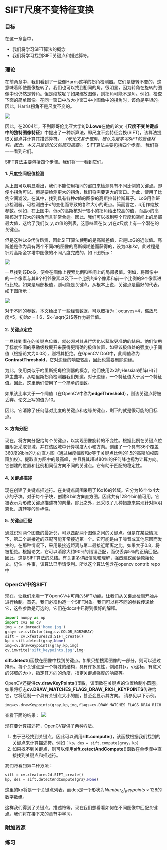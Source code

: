 # SIFT尺度不变特征变换


 
  

### 目标

在这一章当中，
- 我们将学习SIFT算法的概念 
- 我们将学习找到SIFT关键点和描述算符。

### 理论

在前两章中，我们看到了一些像Harris这样的拐角检测器。它们是旋转不变的，这意味着即使图像旋转了，我们也可以找到相同的角。很明显，因为转角在旋转的图像中也仍然是转角。但是缩放呢？如果缩放图像，则拐角可能不是角。例如，检查下面的简单图像。在同一窗口中放大小窗口中小图像中的拐角时，该角是平坦的。因此，Harris拐角不是尺度不变的。

![](http://qiniu.aihubs.net/sift_scale_invariant.jpg)

因此，在2004年，不列颠哥伦比亚大学的**D.Lowe**在他的论文《**尺度不变关键点中的独特图像特征**》中提出了一种新算法，即尺度不变特征变换(SIFT)，该算法提取关键点并计算其描述算符。 *（改论文易于理解，被认为是学习SIFT的最佳材料。因此，本文只是该论文的简短摘要）*。 SIFT算法主要包括四个步骤。 我们将一一看到它们。

SIFT算法主要包括四个步骤。我们将一一看到它们。
 
#### 1. 尺度空间极值检测

从上图可以明显看出，我们不能使用相同的窗口来检测具有不同比例的关键点。即便小拐角可以。但是要检测更大的拐角，我们将需要更大的窗口。为此，使用了比例空间滤波。在其中，找到具有各种$σ$值的图像的高斯拉普拉斯算子。LoG用作斑点检测器，可检测由于$σ$的变化而导致的各种大小的斑点。简而言之，$σ$用作缩放参数。例如，在上图中，低$σ$的高斯核对于较小的拐角给出较高的值，而高$σ$的高斯核对于较大的拐角而言非常合适。因此，我们可以找到整个尺度和空间上的局部最大值，这给了我们$(x,y,σ)$值的列表，这意味着在$(x,y)$在$σ$尺度上有一个潜在的关键点。

但是这种LoG代价昂贵，因此SIFT算法使用的是高斯差值，它是LoG的近似值。高斯差是作为具有两个不同$σ$的图像的高斯模糊差而获得的，设为$σ$和$kσ$。此过程是针对高斯金字塔中图像的不同八度完成的。如下图所示：

![](http://qiniu.aihubs.net/sift_dog.jpg)

一旦找到该DoG，便会在图像上搜索比例和空间上的局部极值。例如，将图像中的一个像素与其8个相邻像素以及下一个比例的9个像素和前一个比例的9个像素进行比较。如果是局部极值，则可能是关键点。从根本上说，关键点是最好的代表。如下图所示：

![](http://qiniu.aihubs.net/sift_local_extrema.jpg)

对于不同的参数，本文给出了一些经验数据，可以概括为：octaves=4，缩放尺度=5，初始$σ=1.6$，$k=\sqrt{2}$等作为最佳值。

#### 2. 关键点定位

一旦找到潜在的关键点位置，就必须对其进行优化以获取更准确的结果。他们使用了标度空间的泰勒级数展开来获得更精确的极值位置，如果该极值处的强度小于阈值（根据论文为0.03），则将其拒绝。在OpenCV DoG中，此阈值称为**ContrastThreshold**，它对边缘的响应较高，因此也需要删除边缘。

为此，使用类似于哈里斯拐角检测器的概念。他们使用2x2的Hessian矩阵(H)计算主曲率。从哈里斯拐角检测器我们知道，对于边缘，一个特征值大于另一个特征值。因此，这里他们使用了一个简单的函数。

如果该比率大于一个阈值（在OpenCV中称为**edgeThreshold**），则该关键点将被丢弃。论文上写的值为10。

因此，它消除了任何低对比度的关键点和边缘关键点，剩下的就是很可能的目标点。

#### 3. 方向分配

现在，将方向分配给每个关键点，以实现图像旋转的不变性。根据比例在关键点位置附近采取邻域，并在该区域中计算梯度大小和方向。创建了一个具有36个覆盖360度的bin的方向直方图（通过梯度幅度和$σ$等于关键点比例的1.5的高斯加权圆窗加权）。提取直方图中的最高峰，并且将其超过80％的任何峰也视为计算方向。它创建的位置和比例相同但方向不同的关键点。它有助于匹配的稳定性。

#### 4. 关键点描述

现在创建了关键点描述符。在关键点周围采用了16x16的邻域。它分为16个4x4大小的子块。对于每个子块，创建8 bin方向直方图。因此共有128个bin值可用。它被表示为形成关键点描述符的向量。除此之外，还采取了几种措施来实现针对照明变化，旋转等的鲁棒性。

#### 5. 关键点匹配

通过识别两个图像的最近邻，可以匹配两个图像之间的关键点。但是在某些情况下，第二个最接近的匹配可能非常接近第一个。它可能是由于噪音或其他原因而发生的。在那种情况下，采用最接近距离与第二最接近距离之比。如果大于0.8，将被拒绝。根据论文，它可以消除大约90％的错误匹配，而仅丢弃5％的正确匹配。
因此，这是SIFT算法的总结。有关更多详细信息和理解，强烈建议阅读原始论文。记住一件事，该算法已申请专利。所以这个算法包含在opencv contrib repo中 

### OpenCV中的SIFT

现在，让我们来看一下OpenCV中可用的SIFT功能。让我们从关键点检测开始并进行绘制。首先，我们必须构造一个SIFT对象。我们可以将不同的参数传递给它，这些参数是可选的，它们在docs中已得到很好的解释。

```python
import numpy as np
import cv2 as cv
img = cv.imread('home.jpg')
gray= cv.cvtColor(img,cv.COLOR_BGR2GRAY)
sift = cv.xfeatures2d.SIFT_create()
kp = sift.detect(gray,None)
img=cv.drawKeypoints(gray,kp,img)
cv.imwrite('sift_keypoints.jpg',img)
```

**sift.detect**()函数在图像中找到关键点。如果只想搜索图像的一部分，则可以通过掩码。每个关键点是一个特殊的结构，具有许多属性，例如其(x，y)坐标，有意义的邻域的大小，指定其方向的角度，指定关键点强度的响应等。

OpenCV还提供**cv.drawKeyPoints**()函数，该函数在关键点的位置绘制小圆圈。
如果将标志**cv.DRAW_MATCHES_FLAGS_DRAW_RICH_KEYPOINTS**传递给它，它将绘制一个具有关键点大小的圆，甚至会显示其方向。
请参见以下示例。

```python
img=cv.drawKeypoints(gray,kp,img,flags=cv.DRAW_MATCHES_FLAGS_DRAW_RICH_KEYPOINTS) cv.imwrite('sift_keypoints.jpg',img)
```

查看下面的结果：
![](http://qiniu.aihubs.net/sift_keypoints.jpg)

现在要计算描述符，OpenCV提供了两种方法。
1. 由于已经找到关键点，因此可以调用**sift.compute**()，该函数根据我们找到的关键点来计算描述符。例如：`kp，des = sift.compute(gray，kp)`
2. 如果找不到关键点，则可以使用**sift.detectAndCompute**()函数在单步骤中直接找到关键点和描述符。

我们将看到第二种方法：

```python
sift = cv.xfeatures2d.SIFT_create() 
kp, des = sift.detectAndCompute(gray,None)
```

这里的kp将是一个关键点列表，而des是一个形状为$Number_of_Keypoints×128$的数字数组。 

这样我们得到了关键点，描述符等。现在我们想看看如何在不同图像中匹配关键点。我们将在接下来的章节中学习。

### 附加资源

### 练习